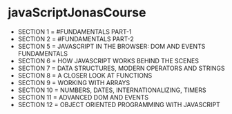 # javaScriptJonasCourse

* SECTION 1 = #FUNDAMENTALS PART-1
* SECTION 2 = #FUNDAMENTALS PART-2
* SECTION 5 = JAVASCRIPT IN THE BROWSER: DOM AND EVENTS FUNDAMENTALS
* SECTION 6 = HOW JAVASCRIPT WORKS BEHIND THE SCENES 
* SECTION 7 = DATA STRUCTURES, MODERN OPERATORS AND STRINGS
* SECTION 8 = A CLOSER LOOK AT FUNCTIONS
* SECTION 9 = WORKING WITH ARRAYS
* SECTION 10 = NUMBERS, DATES, INTERNATIONALIZING, TIMERS
* SECTION 11 = ADVANCED DOM AND EVENTS
* SECTION 12 = OBJECT ORIENTED PROGRAMMING WITH JAVASCRIPT

